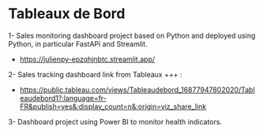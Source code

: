 # Tableaux de Bord 

1- Sales monitoring dashboard project based on Python and deployed using Python, in particular FastAPi and Streamlit.

* https://julienpy-epzqhjnbtc.streamlit.app/

2- Sales tracking dashboard link from Tableaux +++ :

* https://public.tableau.com/views/Tableaudebord_16877947802020/Tableaudebord1?:language=fr-FR&publish=yes&:display_count=n&:origin=viz_share_link

3- Dashboard project using Power BI to monitor health indicators.
